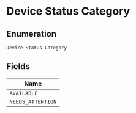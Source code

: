 
# Device Status Category

## Enumeration

`Device Status Category`

## Fields

| Name |
|  --- |
| `AVAILABLE` |
| `NEEDS_ATTENTION` |

